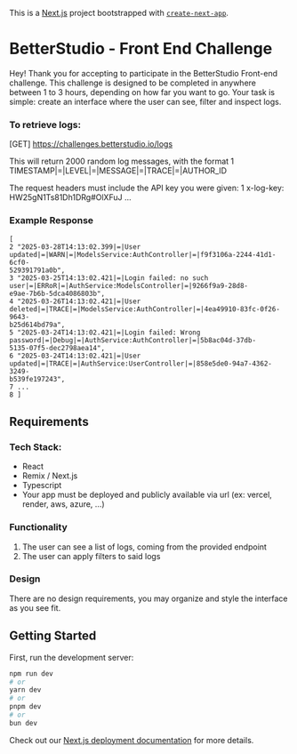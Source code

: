 This is a [Next.js](https://nextjs.org) project bootstrapped with [`create-next-app`](https://nextjs.org/docs/app/api-reference/cli/create-next-app).

# BetterStudio - Front End Challenge
Hey!
Thank you for accepting to participate in the BetterStudio Front-end challenge.
This challenge is designed to be completed in anywhere between 1 to 3 hours, depending on how far you want to go.
Your task is simple: create an interface where the user can see, filter and inspect logs.

### To retrieve logs:
[GET] https://challenges.betterstudio.io/logs

This will return 2000 random log messages, with the format
1 TIMESTAMP|=|LEVEL|=|MESSAGE|=|TRACE|=|AUTHOR_ID

The request headers must include the API key you were given:
1 x-log-key: HW25gN1Ts81Dh1DRg#OlXFuJ …

### Example Response
```
[
2 "2025-03-28T14:13:02.399|=|User updated|=|WARN|=|ModelsService:AuthController|=|f9f3106a-2244-41d1-6cf0-
529391791a0b",
3 "2025-03-25T14:13:02.421|=|Login failed: no such user|=|ERRoR|=|AuthService:ModelsController|=|9266f9a9-28d8-
e9ae-7b6b-5dca4086803b",
4 "2025-03-26T14:13:02.421|=|User deleted|=|TRACE|=|ModelsService:AuthController|=|4ea49910-83fc-0f26-9643-
b25d614bd79a",
5 "2025-03-24T14:13:02.421|=|Login failed: Wrong password|=|Debug|=|AuthService:AuthController|=|5b8ac04d-37db-
5135-07f5-dec2798aea14",
6 "2025-03-24T14:13:02.421|=|User updated|=|TRACE|=|AuthService:UserController|=|858e5de0-94a7-4362-3249-
b539fe197243",
7 ...
8 ]
```

## Requirements
### Tech Stack:
- React
- Remix / Next.js
- Typescript
- Your app must be deployed and publicly available via url (ex: vercel, render, aws, azure, …)
  
### Functionality
1. The user can see a list of logs, coming from the provided endpoint
2. The user can apply filters to said logs

### Design
There are no design requirements, you may organize and style the interface as you see fit.

## Getting Started

First, run the development server:

```bash
npm run dev
# or
yarn dev
# or
pnpm dev
# or
bun dev
```


Check out our [Next.js deployment documentation](https://nextjs.org/docs/app/building-your-application/deploying) for more details.

